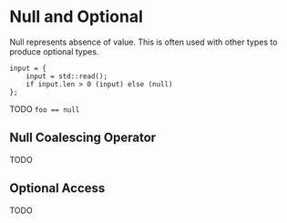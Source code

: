 # Null and Optional

Null represents absence of value. This is often used with other types to produce optional types.

```butter
input = {
    input = std::read();
    if input.len > 0 (input) else (null)
};
```

TODO `foo == null`

## Null Coalescing Operator

TODO

## Optional Access

TODO
